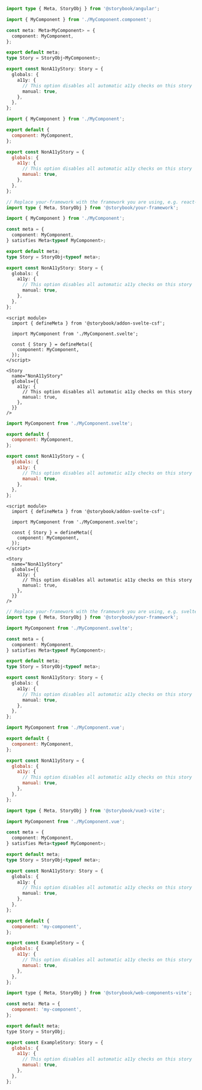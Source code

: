 ```ts filename="MyComponent.stories.ts" renderer="angular" language="ts"
import type { Meta, StoryObj } from '@storybook/angular';

import { MyComponent } from './MyComponent.component';

const meta: Meta<MyComponent> = {
  component: MyComponent,
};

export default meta;
type Story = StoryObj<MyComponent>;

export const NonA11yStory: Story = {
  globals: {
    a11y: {
      // This option disables all automatic a11y checks on this story
      manual: true,
    },
  },
};
```

```js filename="MyComponent.stories.js|jsx" renderer="react" language="js"
import { MyComponent } from './MyComponent';

export default {
  component: MyComponent,
};

export const NonA11yStory = {
  globals: {
    a11y: {
      // This option disables all automatic a11y checks on this story
      manual: true,
    },
  },
};
```

```ts filename="MyComponent.stories.ts|tsx" renderer="react" language="ts"
// Replace your-framework with the framework you are using, e.g. react-vite, nextjs, nextjs-vite, etc.
import type { Meta, StoryObj } from '@storybook/your-framework';

import { MyComponent } from './MyComponent';

const meta = {
  component: MyComponent,
} satisfies Meta<typeof MyComponent>;

export default meta;
type Story = StoryObj<typeof meta>;

export const NonA11yStory: Story = {
  globals: {
    a11y: {
      // This option disables all automatic a11y checks on this story
      manual: true,
    },
  },
};
```

```svelte filename="MyComponent.stories.svelte" renderer="svelte" language="js" tabTitle="Svelte CSF"
<script module>
  import { defineMeta } from '@storybook/addon-svelte-csf';

  import MyComponent from './MyComponent.svelte';

  const { Story } = defineMeta({
    component: MyComponent,
  });
</script>

<Story
  name="NonA11yStory"
  globals={{
    a11y: {
      // This option disables all automatic a11y checks on this story
      manual: true,
    },
  }}
/>
```

```js filename="MyComponent.stories.js" renderer="svelte" language="js" tabTitle="CSF"
import MyComponent from './MyComponent.svelte';

export default {
  component: MyComponent,
};

export const NonA11yStory = {
  globals: {
    a11y: {
      // This option disables all automatic a11y checks on this story
      manual: true,
    },
  },
};
```

```svelte filename="MyComponent.stories.svelte" renderer="svelte" language="ts" tabTitle="Svelte CSF"
<script module>
  import { defineMeta } from '@storybook/addon-svelte-csf';

  import MyComponent from './MyComponent.svelte';

  const { Story } = defineMeta({
    component: MyComponent,
  });
</script>

<Story
  name="NonA11yStory"
  globals={{
    a11y: {
      // This option disables all automatic a11y checks on this story
      manual: true,
    },
  }}
/>
```

```ts filename="MyComponent.stories.ts" renderer="svelte" language="ts" tabTitle="CSF"
// Replace your-framework with the framework you are using, e.g. sveltekit or svelte-vite
import type { Meta, StoryObj } from '@storybook/your-framework';

import MyComponent from './MyComponent.svelte';

const meta = {
  component: MyComponent,
} satisfies Meta<typeof MyComponent>;

export default meta;
type Story = StoryObj<typeof meta>;

export const NonA11yStory: Story = {
  globals: {
    a11y: {
      // This option disables all automatic a11y checks on this story
      manual: true,
    },
  },
};
```

```js filename="MyComponent.stories.js" renderer="vue" language="js"
import MyComponent from './MyComponent.vue';

export default {
  component: MyComponent,
};

export const NonA11yStory = {
  globals: {
    a11y: {
      // This option disables all automatic a11y checks on this story
      manual: true,
    },
  },
};
```

```ts filename="MyComponent.stories.ts" renderer="vue" language="ts"
import type { Meta, StoryObj } from '@storybook/vue3-vite';

import MyComponent from './MyComponent.vue';

const meta = {
  component: MyComponent,
} satisfies Meta<typeof MyComponent>;

export default meta;
type Story = StoryObj<typeof meta>;

export const NonA11yStory: Story = {
  globals: {
    a11y: {
      // This option disables all automatic a11y checks on this story
      manual: true,
    },
  },
};
```

```js filename="MyComponent.stories.js" renderer="web-components" language="js"
export default {
  component: 'my-component',
};

export const ExampleStory = {
  globals: {
    a11y: {
      // This option disables all automatic a11y checks on this story
      manual: true,
    },
  },
};
```

```js filename="MyComponent.stories.js" renderer="web-components" language="js"
import type { Meta, StoryObj } from '@storybook/web-components-vite';

const meta: Meta = {
  component: 'my-component',
};

export default meta;
type Story = StoryObj;

export const ExampleStory: Story = {
  globals: {
    a11y: {
      // This option disables all automatic a11y checks on this story
      manual: true,
    },
  },
};
```
